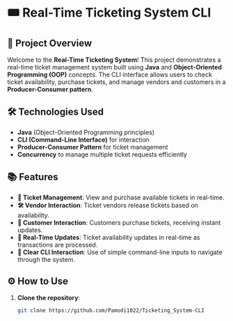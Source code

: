 # 🎟️ Real-Time Ticketing System CLI

## 🚀 Project Overview
Welcome to the **Real-Time Ticketing System**! This project demonstrates a real-time ticket management system built using **Java** and **Object-Oriented Programming (OOP)** concepts. The CLI interface allows users to check ticket availability, purchase tickets, and manage vendors and customers in a **Producer-Consumer pattern**.

## 🛠️ Technologies Used
- **Java** (Object-Oriented Programming principles)
- **CLI (Command-Line Interface)** for interaction
- **Producer-Consumer Pattern** for ticket management
- **Concurrency** to manage multiple ticket requests efficiently

## 📚 Features
- **🎫 Ticket Management**: View and purchase available tickets in real-time.
- **🛠️ Vendor Interaction**: Ticket vendors release tickets based on availability.
- **👤 Customer Interaction**: Customers purchase tickets, receiving instant updates.
- **🔄 Real-Time Updates**: Ticket availability updates in real-time as transactions are processed.
- **💬 Clear CLI Interaction**: Use of simple command-line inputs to navigate through the system.

## ⚙️ How to Use
1. **Clone the repository**:
   ```bash
   git clone https://github.com/Pamodi1022/Ticketing_System-CLI
